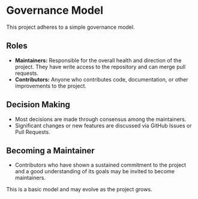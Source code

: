 # Governance Model

This project adheres to a simple governance model.

## Roles

- **Maintainers:** Responsible for the overall health and direction of the project. They have write access to the repository and can merge pull requests.
- **Contributors:** Anyone who contributes code, documentation, or other improvements to the project.

## Decision Making

- Most decisions are made through consensus among the maintainers.
- Significant changes or new features are discussed via GitHub Issues or Pull Requests.

## Becoming a Maintainer

- Contributors who have shown a sustained commitment to the project and a good understanding of its goals may be invited to become maintainers.

This is a basic model and may evolve as the project grows.
